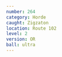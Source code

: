```yaml
---
number: 264
category: Horde
caught: Zigzaton
location: Route 102
level: 2
version: OR
ball: ultra
---
```

